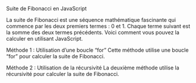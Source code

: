 Suite de Fibonacci en JavaScript

La suite de Fibonacci est une séquence mathématique fascinante qui commence par les deux premiers termes : 0 et 1. Chaque terme suivant est la somme des deux termes précédents. Voici comment vous pouvez la calculer en utilisant JavaScript.

Méthode 1 : Utilisation d’une boucle “for”
Cette méthode utilise une boucle “for” pour calculer la suite de Fibonacci. 

Méthode 2 : Utilisation de la récursivité
La deuxième méthode utilise la récursivité pour calculer la suite de Fibonacci. 